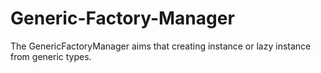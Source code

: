 # Generic-Factory-Manager
The GenericFactoryManager aims that creating instance or lazy instance from generic types.
